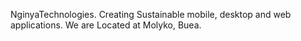 NginyaTechnologies. Creating Sustainable mobile, desktop and web applications. 
We are Located at Molyko, Buea.
